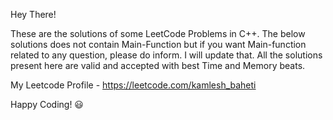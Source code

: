 Hey There!

These are the solutions of some LeetCode Problems in C++.
The below solutions does not contain Main-Function but if you want Main-function related to any question, please do inform. I will update that.
All the solutions present here are valid and accepted with best Time and Memory beats.

My Leetcode Profile - https://leetcode.com/kamlesh_baheti

Happy Coding! 😃
